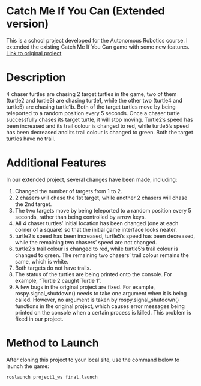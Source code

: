 # Catch Me If You Can (Extended version)
This is a school project developed for the Autonomous Robotics course.
I extended the existing Catch Me If You Can game with some new features. 
[Link to original project](https://github.com/jatinarora30/Catch-me-if-you-can-Turtlesim- )

# Description
4 chaser turtles are chasing 2 target turtles in the game, two of them (turtle2 and turtle3) are chasing turtle1, while the other two (turtle4 and turtle5) are chasing turtle1b. Both of the target turtles move by being teleported to a random position every 5 seconds. Once a chaser turtle successfully chases its target turtle, it will stop moving. Turtle2’s speed has been increased and its trail colour is changed to red, while turtle5’s speed has been decreased and its trail colour is changed to green. Both the target turtles have no trail.

# Additional Features
In our extended project, several changes have been made, including:
1. Changed the number of targets from 1 to 2.
2. 2 chasers will chase the 1st target, while another 2 chasers will chase the 2nd target.
3. The two targets move by being teleported to a random position every 5 seconds, rather than being controlled by arrow keys.
4. All 4 chaser turtles’ initial location has been changed (one at each corner of a square) so that the initial game interface looks neater.
5. turtle2’s speed has been increased, turtle5’s speed has been decreased, while the remaining two chasers’ speed are not changed.
6. turtle2’s trail colour is changed to red, while turtle5’s trail colour is changed to green. The remaining two chasers’ trail colour remains the same, which is white.
7. Both targets do not have trails.
8. The status of the turtles are being printed onto the console. For example, “Turtle 2 caught Turtle 1”.
9. A few bugs in the original project are fixed. For example, rospy.signal_shutdown() needs to take one argument when it is being called. However, no argument is taken by rospy.signal_shutdown() functions in the original project, which causes error messages being printed on the console when a certain process is killed. This problem is fixed in our project.

# Method to Launch
After cloning this project to your local site, use the command below to launch the game:
```
roslaunch project1_ws final.launch
```
